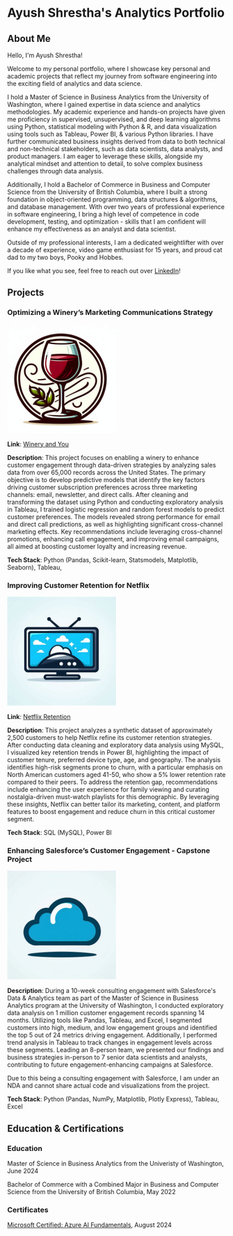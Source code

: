 # Ayush Shrestha's Analytics Portfolio

## About Me

Hello, I'm Ayush Shrestha!

Welcome to my personal portfolio, where I showcase key personal and academic projects that reflect my journey from software engineering into the exciting field of analytics and data science.

I hold a Master of Science in Business Analytics from the University of Washington, where I gained expertise in data science and analytics methodologies. My academic experience and hands-on projects have given me proficiency in supervised, unsupervised, and deep learning algorithms using Python, statistical modeling with Python & R, and data visualization using tools such as Tableau, Power BI, & various Python libraries. I have further communicated business insights derived from data to both technical and non-technical stakeholders, such as data scientists, data analysts, and product managers. I am eager to leverage these skills, alongside my analytical mindset and attention to detail, to solve complex business challenges through data analysis.

Additionally, I hold a Bachelor of Commerce in Business and Computer Science from the University of British Columbia, where I built a strong foundation in object-oriented programming, data structures & algorithms, and database management. With over two years of professional experience in software engineering, I bring a high level of competence in code development, testing, and optimization - skills that I am confident will enhance my effectiveness as an analyst and data scientist.

Outside of my professional interests, I am a dedicated weightlifter with over a decade of experience, video game enthusiast for 15 years, and proud cat dad to my two boys, Pooky and Hobbes.

If you like what you see, feel free to reach out over [LinkedIn](https://www.linkedin.com/in/ayush-yoshi-shrestha/)! 

## Projects

### Optimizing a Winery’s Marketing Communications Strategy

<img src="artifacts/winery.png" width=250 height=250>

**Link**: [Winery and You](https://github.com/hobbeskocha/winery-and-you)

**Description**:
This project focuses on enabling a winery to enhance customer engagement through data-driven strategies by analyzing sales data from over 65,000 records across the United States. The primary objective is to develop predictive models that identify the key factors driving customer subscription preferences across three marketing channels: email, newsletter, and direct calls. After cleaning and transforming the dataset using Python and conducting exploratory analysis in Tableau, I trained logistic regression and random forest models to predict customer preferences. The models revealed strong performance for email and direct call predictions, as well as highlighting significant cross-channel marketing effects. Key recommendations include leveraging cross-channel promotions, enhancing call engagement, and improving email campaigns, all aimed at boosting customer loyalty and increasing revenue.

**Tech Stack**:
Python (Pandas, Scikit-learn, Statsmodels, Matplotlib, Seaborn), Tableau,

### Improving Customer Retention for Netflix

<img src="artifacts/streaming.png" width=250 height=250>

**Link**: [Netflix Retention](https://github.com/hobbeskocha/netflix-retention)

**Description**:
This project analyzes a synthetic dataset of approximately 2,500 customers to help Netflix refine its customer retention strategies. After conducting data cleaning and exploratory data analysis using MySQL, I visualized key retention trends in Power BI, highlighting the impact of customer tenure, preferred device type, age, and geography. The analysis identifies high-risk segments prone to churn, with a particular emphasis on North American customers aged 41-50, who show a 5% lower retention rate compared to their peers. To address the retention gap, recommendations include enhancing the user experience for family viewing and curating nostalgia-driven must-watch playlists for this demographic. By leveraging these insights, Netflix can better tailor its marketing, content, and platform features to boost engagement and reduce churn in this critical customer segment.

**Tech Stack**: SQL (MySQL), Power BI

### Enhancing Salesforce’s Customer Engagement - Capstone Project

<img src="artifacts/blue-cloud.png" width=250 height=250>

**Description**:
During a 10-week consulting engagement with Salesforce's Data & Analytics team as part of the Master of Science in Business Analytics program at the University of Washington, I conducted exploratory data analysis on 1 million customer engagement records spanning 14 months. Utilizing tools like Pandas, Tableau, and Excel, I segmented customers into high, medium, and low engagement groups and identified the top 5 out of 24 metrics driving engagement. Additionally, I performed trend analysis in Tableau to track changes in engagement levels across these segments. Leading an 8-person team, we presented our findings and business strategies in-person to 7 senior data scientists and analysts, contributing to future engagement-enhancing campaigns at Salesforce.

Due to this being a consulting engagement with Salesforce, I am under an NDA and cannot share actual code and visualizations from the project.

**Tech Stack**:
Python (Pandas, NumPy, Matplotlib, Plotly Express), Tableau, Excel

## Education & Certifications

### Education

Master of Science in Business Analytics from the Univeristy of Washington, June 2024

Bachelor of Commerce with a Combined Major in Business and Computer Science from the University of British Columbia, May 2022

### Certificates

[Microsoft Certified: Azure AI Fundamentals](https://learn.microsoft.com/api/credentials/share/en-us/ayushres-8993/72FFBA6B68CC6CD1?sharingId), August 2024
